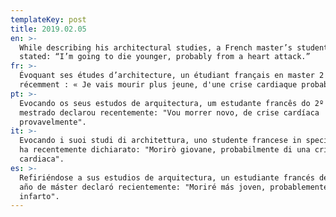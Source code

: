 ```yaml
---
templateKey: post
title: 2019.02.05
en: >-
  While describing his architectural studies, a French master’s student recently
  stated: “I’m going to die younger, probably from a heart attack.”
fr: >-
  Évoquant ses études d’architecture, un étudiant français en master 2 déclarait
  récemment : « Je vais mourir plus jeune, d'une crise cardiaque probablement ».
pt: >-
  Evocando os seus estudos de arquitectura, um estudante francês do 2º ano de
  mestrado declarou recentemente: "Vou morrer novo, de crise cardíaca
  provavelmente".
it: >-
  Evocando i suoi studi di architettura, uno studente francese in specialistica
  ha recentemente dichiarato: "Morirò giovane, probabilmente di una crisi
  cardiaca".
es: >-
  Refiriéndose a sus estudios de arquitectura, un estudiante francés de segundo
  año de máster declaró recientemente: "Moriré más joven, probablemente de un
  infarto".
---
```


